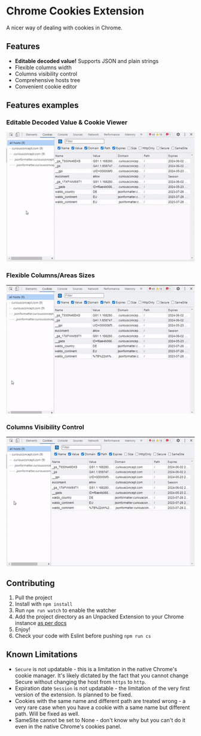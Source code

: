 # Chrome Cookies Extension
A nicer way of dealing with cookies in Chrome.

## Features
- **Editable decoded value!** Supports JSON and plain strings
- Flexible columns width
- Columns visibility control
- Comprehensive hosts tree
- Convenient cookie editor

## Features examples

### Editable Decoded Value & Cookie Viewer
![Editable Decoded Value & Cookie Viewer](docs/decoded.gif)

### Flexible Columns/Areas Sizes
![Flexible Columns/Areas Sizes](docs/widths.gif)

### Columns Visibility Control
![Columns Visibility Control](docs/visibility.gif)

## Contributing

1. Pull the project
2. Install with `npm install`
3. Run `npm run watch` to enable the watcher
4. Add the project directory as an Unpacked Extension to your Chrome instance [as per docs](https://developer.chrome.com/docs/extensions/mv3/getstarted/development-basics/#load-unpacked)
5. Enjoy!
6. Check your code with Eslint before pushing `npm run cs`

## Known Limitations
- `Secure` is not updatable - this is a limitation in the native Chrome's cookie manager. It's likely dictated by the fact that you cannot change Secure without changing the host from `https` to `http`.
- Expiration date `Session` is not updatable - the limitation of the very first version of the extension. Is planned to be fixed.
- Cookies with the same name and different path are treated wrong - a very rare case when you have a cookie with a same name but different path. Will be fixed as well.
- SameSite cannot be set to None - don't know why but you can't do it even in the native Chrome's cookies panel.
